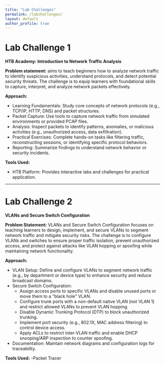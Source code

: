 ```yaml
---
title: "Lab Challenges"
permalink: /labchallenges/
layout: default
author_profile: true
---
```


# Lab Challenge 1
 **HTB Academy: Introduction to Network Traffic Analysis**
 
 **Problem statement:** 
 aims to teach beginners how to analyze network traffic to identify suspicious activities, understand protocols, and detect potential security threats. The challenge is to equip learners with foundational skills to capture, interpret, and analyze network packets effectively.

 **Approach:**
 - Learning Fundamentals: Study core concepts of network protocols (e.g., TCP/IP, HTTP, DNS) and packet structures.
 - Packet Capture: Use tools to capture network traffic from simulated environments or provided PCAP files.
 - Analysis: Inspect packets to identify patterns, anomalies, or malicious activities (e.g., unauthorized access, data exfiltration).
 - Practical Exercises: Complete hands-on tasks like filtering traffic, reconstructing sessions, or identifying specific protocol behaviors.
 - Reporting: Summarize findings to understand network behavior or security incidents.

**Tools Used:**
  - HTB Platform: Provides interactive labs and challenges for practical application.
-------

# Lab Challenge 2
 **VLANs and Secure Switch Configuration**

 **Problem Statement:**
 VLANs and Secure Switch Configuration focuses on teaching learners to design, implement, and secure VLANs to segment network traffic and mitigate security risks. The challenge is to configure VLANs and switches to ensure proper traffic isolation, prevent unauthorized access, and protect against attacks like VLAN hopping or spoofing while maintaining network functionality.
  
  **Approach:**
  - VLAN Setup: Define and configure VLANs to segment network traffic (e.g., by department or device type) to enhance security and reduce broadcast domains.
  - Secure Switch Configuration:
     - Assign access ports to specific VLANs and disable unused ports or move them to a "black hole" VLAN.
     - Configure trunk ports with a non-default native VLAN (not VLAN 1) and restrict allowed VLANs to prevent VLAN hopping.
     - Disable Dynamic Trunking Protocol (DTP) to block unauthorized trunking.
     - Implement port security (e.g., 802.1X, MAC address filtering) to control device access.
     - Apply ACLs to restrict inter-VLAN traffic and enable DHCP snooping/ARP inspection to counter spoofing.
  - Documentation: Maintain network diagrams and configuration logs for traceability.

**Tools Used:**
  -Packet Tracer

